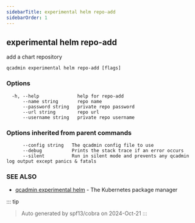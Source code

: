 ```yaml
---
sidebarTitle: experimental helm repo-add
sidebarOrder: 1
---
```


## experimental helm repo-add

add a chart repository

```
qcadmin experimental helm repo-add [flags]
```

### Options

```
  -h, --help              help for repo-add
      --name string       repo name
      --password string   private repo password
      --url string        repo url
      --username string   private repo username
```

### Options inherited from parent commands

```
      --config string   The qcadmin config file to use
      --debug           Prints the stack trace if an error occurs
      --silent          Run in silent mode and prevents any qcadmin log output except panics & fatals
```

### SEE ALSO

* [qcadmin experimental helm](experimental_helm.md)	 - The Kubernetes package manager

::: tip
>Auto generated by spf13/cobra on 2024-Oct-21
:::